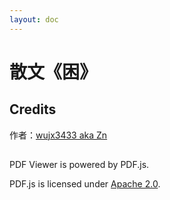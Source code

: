 ```yaml
---
layout: doc
---
```


# 散文《困》

<PdfViewer url="/散文《困》.pdf" />

## Credits

作者：[wujx3433 aka Zn](https://github.com/wujx3433)

## 
PDF Viewer is powered by PDF.js.

PDF.js is licensed under [Apache 2.0](https://github.com/mozilla/pdf.js/blob/master/LICENSE).

